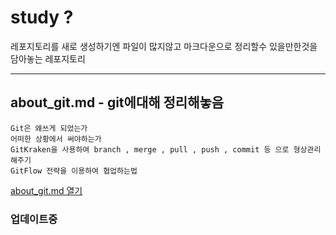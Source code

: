 # study ?
  레포지토리를 새로 생성하기엔 파일이 많지않고
  마크다운으로 정리할수 있을만한것을 담아놓는 레포지토리

-----------------------------------

## about_git.md - git에대해 정리해놓음
    Git은 왜쓰게 되었는가
    어떠한 상황에서 써야하는가
    GitKraken을 사용하여 branch , merge , pull , push , commit 등 으로 형상관리 해주기
    GitFlow 전략을 이용하여 협업하는법
[about_git.md 열기](https://github.com/nxx5xxx/study/blob/master/about_git.md)
    
### 업데이트중
